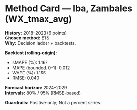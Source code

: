 # Method Card — Iba, Zambales (WX_tmax_avg)

**History:** 2018–2023 (6 points)  
**Chosen method:** ETS  
**Why:** Decision ladder + backtests.

**Backtest (rolling-origin):**
- sMAPE (%): 1.162
- MAPE (bounded, 0–1): 0.012
- WAPE (%): 1.155
- RMSE: 0.040

**Forecast horizon:** 2024–2029  
**Intervals:** 80% / 95% (RMSE-based)

**Guardrails:** Positive-only; Not a percent series.

